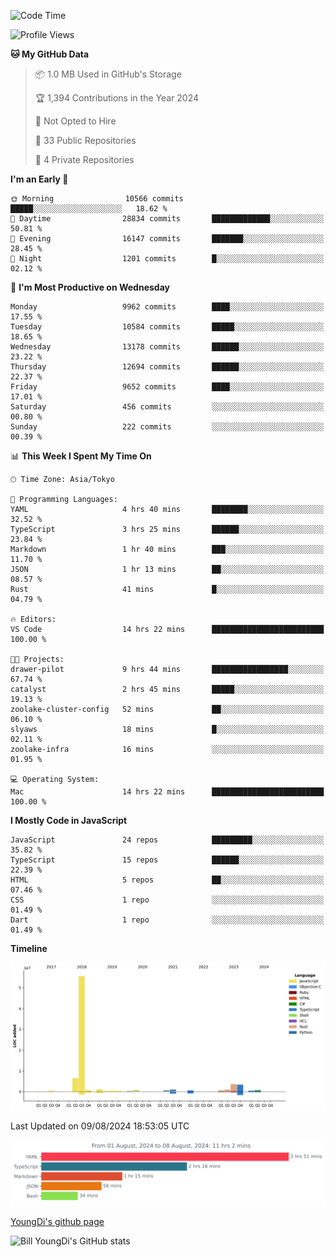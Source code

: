 <!--START_SECTION:waka-->
![Code Time](http://img.shields.io/badge/Code%20Time-840%20hrs%203%20mins-blue)

![Profile Views](http://img.shields.io/badge/Profile%20Views-0-blue)

**🐱 My GitHub Data** 

> 📦 1.0 MB Used in GitHub's Storage 
 > 
> 🏆 1,394 Contributions in the Year 2024
 > 
> 🚫 Not Opted to Hire
 > 
> 📜 33 Public Repositories 
 > 
> 🔑 4 Private Repositories 
 > 
**I'm an Early 🐤** 

```text
🌞 Morning                10566 commits       █████░░░░░░░░░░░░░░░░░░░░   18.62 % 
🌆 Daytime                28834 commits       █████████████░░░░░░░░░░░░   50.81 % 
🌃 Evening                16147 commits       ███████░░░░░░░░░░░░░░░░░░   28.45 % 
🌙 Night                  1201 commits        █░░░░░░░░░░░░░░░░░░░░░░░░   02.12 % 
```
📅 **I'm Most Productive on Wednesday** 

```text
Monday                   9962 commits        ████░░░░░░░░░░░░░░░░░░░░░   17.55 % 
Tuesday                  10584 commits       █████░░░░░░░░░░░░░░░░░░░░   18.65 % 
Wednesday                13178 commits       ██████░░░░░░░░░░░░░░░░░░░   23.22 % 
Thursday                 12694 commits       ██████░░░░░░░░░░░░░░░░░░░   22.37 % 
Friday                   9652 commits        ████░░░░░░░░░░░░░░░░░░░░░   17.01 % 
Saturday                 456 commits         ░░░░░░░░░░░░░░░░░░░░░░░░░   00.80 % 
Sunday                   222 commits         ░░░░░░░░░░░░░░░░░░░░░░░░░   00.39 % 
```


📊 **This Week I Spent My Time On** 

```text
🕑︎ Time Zone: Asia/Tokyo

💬 Programming Languages: 
YAML                     4 hrs 40 mins       ████████░░░░░░░░░░░░░░░░░   32.52 % 
TypeScript               3 hrs 25 mins       ██████░░░░░░░░░░░░░░░░░░░   23.84 % 
Markdown                 1 hr 40 mins        ███░░░░░░░░░░░░░░░░░░░░░░   11.70 % 
JSON                     1 hr 13 mins        ██░░░░░░░░░░░░░░░░░░░░░░░   08.57 % 
Rust                     41 mins             █░░░░░░░░░░░░░░░░░░░░░░░░   04.79 % 

🔥 Editors: 
VS Code                  14 hrs 22 mins      █████████████████████████   100.00 % 

🐱‍💻 Projects: 
drawer-pilot             9 hrs 44 mins       █████████████████░░░░░░░░   67.74 % 
catalyst                 2 hrs 45 mins       █████░░░░░░░░░░░░░░░░░░░░   19.13 % 
zoolake-cluster-config   52 mins             ██░░░░░░░░░░░░░░░░░░░░░░░   06.10 % 
slyaws                   18 mins             █░░░░░░░░░░░░░░░░░░░░░░░░   02.11 % 
zoolake-infra            16 mins             ░░░░░░░░░░░░░░░░░░░░░░░░░   01.95 % 

💻 Operating System: 
Mac                      14 hrs 22 mins      █████████████████████████   100.00 % 
```

**I Mostly Code in JavaScript** 

```text
JavaScript               24 repos            █████████░░░░░░░░░░░░░░░░   35.82 % 
TypeScript               15 repos            ██████░░░░░░░░░░░░░░░░░░░   22.39 % 
HTML                     5 repos             ██░░░░░░░░░░░░░░░░░░░░░░░   07.46 % 
CSS                      1 repo              ░░░░░░░░░░░░░░░░░░░░░░░░░   01.49 % 
Dart                     1 repo              ░░░░░░░░░░░░░░░░░░░░░░░░░   01.49 % 
```



**Timeline**

![Lines of Code chart](https://raw.githubusercontent.com/Youngdi/Youngdi/master/assets/bar_graph.png)


 Last Updated on 09/08/2024 18:53:05 UTC
<!--END_SECTION:waka-->

![wakatime](./images/stat.svg)

[YoungDi's github page](https://youngdi.github.io)

![Bill YoungDi's GitHub stats](https://github-readme-stats.vercel.app/api?username=youngdi&count_private=true&show_icons=true)
